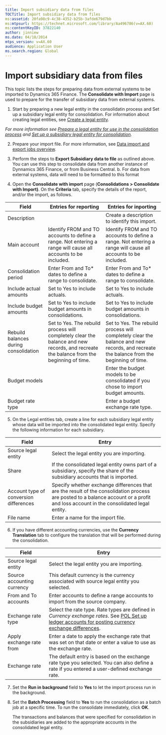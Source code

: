 ```yaml
---
title: Import subsidiary data from files
TOCTitle: Import subsidiary data from files
ms:assetid: 20fa98c9-4c38-4352-b25b-3afde679d7bb
ms:mtpsurl: https://technet.microsoft.com/library/Aa496786(v=AX.60)
ms:contentKeyID: 37822140
author: jinniew
ms.date: 04/18/2014
mtps_version: v=AX.60
audience: Application User
ms.search.region: Global
---
```


# Import subsidiary data from files
This topic lists the steps for preparing data from external systems to be imported to Dynamics 365 Finance. The **Consolidate with Import** page is used to prepare for the transfer of subsidiary data from external systems.

1. Start by preparing a new legal entity in the consolidatin process and Set up a subsidiary legal entity for consolidation. For information about creating legal entities, see [Create a legal entity](../../fin-ops-core/fin-ops/organization-administration/tasks/create-legal-entity.md).

*For more information see [Prepare a legal entity for use in the consolidation process](https://docs.microsoft.com/en-us/dynamicsax-2012/appuser-itpro/prepare-a-legal-entity-for-use-in-the-consolidation-process) and [Set up a subsidiary legal entity for consolidation](https://docs.microsoft.com/en-us/dynamicsax-2012/appuser-itpro/set-up-a-subsidiary-legal-entity-for-consolidation).* 

2. Prepare your import file. For more information, see [Data import and export jobs overview](../../fin-ops-core/dev-itpro/data-entities/data-import-export-job.md).

3. Perform the steps to **Export Subsidiary data to file** as outlined above. You can use this step to consolidate data from another instance of Dynnamics 365 Finance, or from Business Central.
		b. For data from external systems, data will need to be formatted to this format

4. Open the **Consolidate with import** page (**Consolidations > Consolidate with Import)**. On the **Criteria** tab, specify the details of the report, and/or the import, as follows. 

|      Field                                   	|      Entries for reporting           	|      Entries for inporting                     	|
|----------------------------------------------	|-----------------------------------------------|-------------------------------------------------------|
|     Description                              	|                                                                                                                                                    	|     Create a description to identify this import.                                                                                                  	|
|     Main account                             	|     Identify FROM and TO accounts to define a   range. Not entering a range will cause all accounts to be included.                                             	|     Identify FROM and TO accounts to define a range. Not entering a range will cause all accounts to be included.                                             	|
|     Consolidation period                     	|     Enter From and To*   dates to define a range to consolidate.                                                                                   	|     Enter From and To* dates to   define a range to consolidate.                                                                                   	|
|     Include actual amounts                   	|     Set to Yes to include   actuals.                                                                                                               	|     Set to Yes to include actuals.                                                                                                                 	|
|     Include budget amounts                   	|     Set to Yes to include   budget amounts in consolidations.                                                                                      	|     Set to Yes to include budget amounts in   consolidations.                                                                                      	|
|     Rebuild balances during consolidation    	|     Set to Yes. The rebuild process   will completely clear the balance and new records, and recreate the balance   from the beginning of time.    	|     Set to Yes. The rebuild process will completely   clear the balance and new records, and recreate the balance from the   beginning of time.    	|
|     Budget models                            	|                                                                                                                                                    	|     Enter the budget models to be consolidated if you chose to import   budget amounts.                                                            	|
|     Budget rate type                         	|                                                                                                                                                    	|     Enter a budget exchange rate type.                                                                                                             	|
5. On the Legal entities tab, create a line for each subsidiary legal entity whose data will be imported into the consolidated legal entity. Specify the following information for each subsidiary.

|     Field                                       	|     Entry                                     	|
|-------------------------------------------------------|-------------------------------------------------------|
|     Source legal   entity                       	|     Select the   legal entity you are importing.      |
|     Share                                       	|     If the   consolidated legal entity owns part of a subsidiary, specify the share of the   subsidiary accounts that is imported.                                                                	|
|     Account type   of conversion differences    	|     Specify   whether exchange differences that are the result of the consolidation process   are posted to a balance account or a profit and loss account in the   consolidated legal entity.    	|
|     File name                                   	|     Enter a name   for the import file.                                                                                                                                                           	|
			
6. If you have different accounting currencies, use the **Currency Translation** tab to configure the translation that will be performed during the consolidation. 

|     Field                           	|     Entry                                                   	|
|-------------------------------------	|---------------------------------------------------------------|
|     Source legal   entity           	|     Select the   legal entity you are importing.          	|
|     Source   accounting currency    	|     This default   currency is the currency associated with source legal entity you selected.                    	|
|     From and To   accounts          	|     Enter accounts   to define a range accounts to import from the source company.                                  	|
|     Exchange   rate type            	|     Select the rate   type. Rate types are defined in *Currency exchange rates*. See [POL Set up   ledger accounts for posting currency exchange differences](https://docs.microsoft.com/en-us/dynamicsax-2012/appuser-itpro/pol-set-up-ledger-accounts-for-posting-currency-exchange-differences).    	|
|     Apply   exchange rate from      	|     Enter a date   to apply the exchange rate that was set on that date or enter a value to use   as the exchange rate.                                                                                                                                                                                	|
|     Exchange   rate                 	|     The default entry   is based on the exchange rate type you selected. You can also define a rate   if you entered a user-defined exchange rate.                                                                                                                                                     	|

7. Set the **Run in background** field to **Yes** to let the import process run in the background.

8. Set the **Batch Processing** field to **Yes** to run the consolidation as a batch job at a specific time. To run the consolidate immediately, click **OK**. 
			
   The transactions and balances that were specified for consolidation in the subsidiaries are added to the appropriate accounts in the consolidated legal entity.



